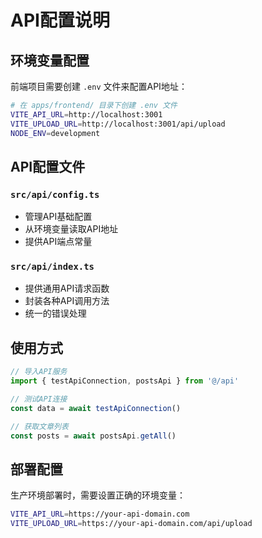 # API配置说明

## 环境变量配置

前端项目需要创建 `.env` 文件来配置API地址：

```bash
# 在 apps/frontend/ 目录下创建 .env 文件
VITE_API_URL=http://localhost:3001
VITE_UPLOAD_URL=http://localhost:3001/api/upload
NODE_ENV=development
```

## API配置文件

### `src/api/config.ts`
- 管理API基础配置
- 从环境变量读取API地址
- 提供API端点常量

### `src/api/index.ts`
- 提供通用API请求函数
- 封装各种API调用方法
- 统一的错误处理

## 使用方式

```typescript
// 导入API服务
import { testApiConnection, postsApi } from '@/api'

// 测试API连接
const data = await testApiConnection()

// 获取文章列表
const posts = await postsApi.getAll()
```

## 部署配置

生产环境部署时，需要设置正确的环境变量：

```bash
VITE_API_URL=https://your-api-domain.com
VITE_UPLOAD_URL=https://your-api-domain.com/api/upload
```
